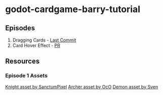 # godot-cardgame-barry-tutorial

## Episodes
1. Dragging Cards - [Last Commit](https://github.com/pb-413/godot-cardgame-barry-tutorial/commit/ef206238b71a884a9fb768e4acdd34757a73ebba)
2. Card Hover Effect - [PR](https://github.com/pb-413/godot-cardgame-barry-tutorial/pull/1)

## Resources
### Episode 1 Assets
[Knight asset by SanctumPixel](https://sanctumpixel.itch.io/loreon-knight-character)
[Archer asset by OcO](https://oco.itch.io/medieval-fantasy-character-pack-4)
[Demon asset by Sven](https://sventhole.itch.io/flame-demons-64-x64)

